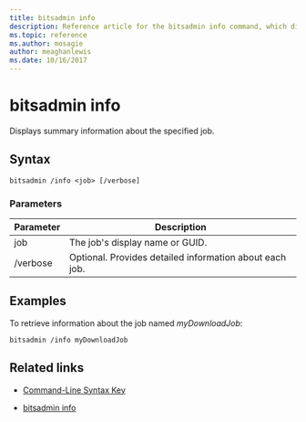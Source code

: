 ```yaml
---
title: bitsadmin info
description: Reference article for the bitsadmin info command, which displays summary information about the specified job.
ms.topic: reference
ms.author: mosagie
author: meaghanlewis
ms.date: 10/16/2017
---
```



# bitsadmin info

Displays summary information about the specified job.

## Syntax

```
bitsadmin /info <job> [/verbose]
```

### Parameters

| Parameter | Description |
| -------------- | -------------- |
| job | The job's display name or GUID. |
| /verbose | Optional. Provides detailed information about each job. |

## Examples

To retrieve information about the job named *myDownloadJob*:

```
bitsadmin /info myDownloadJob
```

## Related links

- [Command-Line Syntax Key](command-line-syntax-key.md)

- [bitsadmin info](bitsadmin-info.md)
